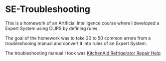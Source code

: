 # SE-Troubleshooting

This is a homework of an Artificial Intelligence course where I developed a Expert System using CLIPS by defining rules.

The goal of the homework was to take 20 to 50 common errors from a troubleshooing manual and convert it into rules of an Expert System.

The troubleshooting manual I took was [KitchenAid Refrigerator Repair Help](https://www.repairclinic.com/RepairHelp/Refrigerator-Repair/4-121--/Kitchenaid-Refrigerator-Troubleshooting)
